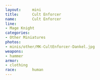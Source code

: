 ```yaml
---
layout:     mini
title:      Cult Enforcer
name:       Cult Enforcer
line:       
- Mage Knight
categories:
- Other Miniatures
photos:
- minis/other/MK-CultEnforcer-Dankel.jpg
weapons:    
- hammer
armor:      
- clothing
race:       human
---
```

